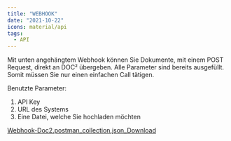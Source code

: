 ```yaml
---
title: "WEBHOOK"
date: "2021-10-22"
icons: material/api
tags:
  - API
---
```


Mit unten angehängtem Webhook können Sie Dokumente, mit einem POST Request, direkt an DOC² übergeben. Alle Parameter sind bereits ausgefüllt. Somit müssen Sie nur einen einfachen Call tätigen.

Benutzte Parameter:

1. API Key
2. URL des Systems
3. Eine Datei, welche Sie hochladen möchten

[Webhook-Doc2.postman\_collection.json\_](https://docs.cloudintegration.eu/wp-content/uploads/2022/04/Webhook-Doc2.postman_collection.json_.zip)[Download](https://docs.cloudintegration.eu/wp-content/uploads/2022/04/Webhook-Doc2.postman_collection.json_.zip)
